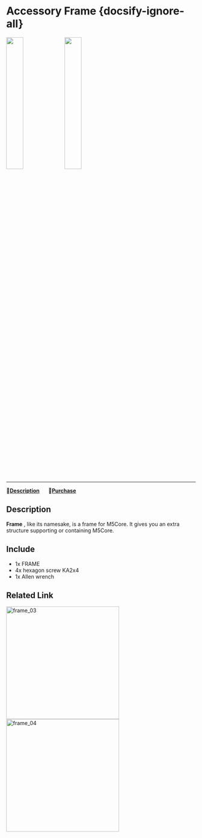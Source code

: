 # Accessory Frame {docsify-ignore-all}

<img src="assets/img/product_pics/accessory/frame_01.jpg" width="30%" height="30%">

<img src="assets/img/product_pics/accessory/frame_02.jpg" width="30%" height="30%">

***

:memo:**[Description](#Description)**&nbsp;&nbsp;&nbsp;&nbsp;&nbsp;&nbsp;🛒**[Purchase](https://m5stack.com/collections/m5-accessory/products/frame-panel-extended-install-components)**

## Description

**Frame** , like its namesake, is a frame for M5Core.  It gives you an extra structure supporting or containing M5Core.

## Include

-  1x FRAME
-  4x hexagon screw KA2x4
-  1x Allen wrench

## Related Link

<img src="assets/img/product_pics/accessory/frame_03.jpg" alt="frame_03" width="300px" height="300px">

<img src="assets/img/product_pics/accessory/frame_04.jpg" alt="frame_04" width="300px" height="300px">

